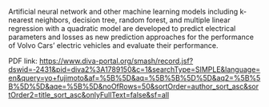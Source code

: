 Artificial neural network and other machine learning models including k-nearest neighbors, decision tree, random forest, and multiple linear regression with a quadratic model are developed to predict electrical parameters and losses as new prediction approaches for the performance of Volvo Cars’ electric vehicles and evaluate their performance.

PDF link: https://www.diva-portal.org/smash/record.jsf?dswid=-2431&pid=diva2%3A1789150&c=1&searchType=SIMPLE&language=en&query=yo+fujimoto&af=%5B%5D&aq=%5B%5B%5D%5D&aq2=%5B%5B%5D%5D&aqe=%5B%5D&noOfRows=50&sortOrder=author_sort_asc&sortOrder2=title_sort_asc&onlyFullText=false&sf=all
